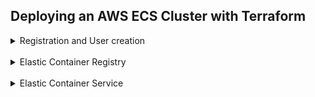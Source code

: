 ## Deploying an AWS ECS Cluster with Terraform

<details>
<summary>Registration and User creation</summary>

![](screenshots/registered.png)
![](screenshots/user.png)

Also AWS CLI installed

![](screenshots/aws_version.png)

</details>
<br/>
<details>

<summary>Elastic Container Registry</summary>

#### AWS and docker provider configuration with credentials 

![](screenshots/provider.png)
> aws_caller_identity and aws_ecr_authorization_token are data sources that automatically
exports credentials for an ECR

<br/>

Defined variable of repositories as list and used the `for_each` meta-argument and `toset` function
to declare multiple similar resources

![](screenshots/vars.png)

![](screenshots/ecr.png)

>After repos had been created, removed repo state from terraform, so it'd not be destroyed
when switching it to a data source

#### Created repositories: 

![](screenshots/repos.png)

<br/> 
  
#### While building images, faced issue below and couldn't fix it.

![](screenshots/issue.png)
`docker_registry_image` strips the file permissions during handling of the context archive

https://github.com/kreuzwerker/terraform-provider-docker/issues/293

<br/>
  
Thus i resorted to traditional method: built images using docker-compose,
tagged and push with docker cli commands

![](screenshots/tags.png)
![](screenshots/aws_nginx.png)
![](screenshots/aws_node.png)
![](screenshots/aws_mongo.png)

</details>
<br/>

<details>
<summary>Elastic Container Service</summary>

Having second service i'd like to separate infra as follows:

![](screenshots/struct.png)
> So it consists of ECR and ECS modules with its own independent state  
and aws-base-module that represents abstraction

</details>
